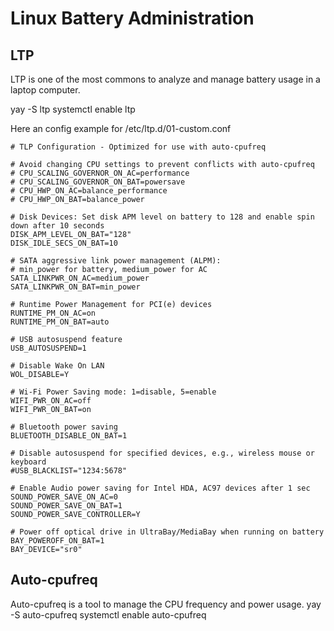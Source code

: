 # Linux Battery Administration

## LTP 
LTP is one of the most commons to analyze and manage battery usage in a laptop computer.

yay -S ltp
systemctl enable ltp


Here an config example for /etc/ltp.d/01-custom.conf
```
# TLP Configuration - Optimized for use with auto-cpufreq

# Avoid changing CPU settings to prevent conflicts with auto-cpufreq
# CPU_SCALING_GOVERNOR_ON_AC=performance
# CPU_SCALING_GOVERNOR_ON_BAT=powersave
# CPU_HWP_ON_AC=balance_performance
# CPU_HWP_ON_BAT=balance_power

# Disk Devices: Set disk APM level on battery to 128 and enable spin down after 10 seconds
DISK_APM_LEVEL_ON_BAT="128"
DISK_IDLE_SECS_ON_BAT=10

# SATA aggressive link power management (ALPM):
# min_power for battery, medium_power for AC
SATA_LINKPWR_ON_AC=medium_power
SATA_LINKPWR_ON_BAT=min_power

# Runtime Power Management for PCI(e) devices
RUNTIME_PM_ON_AC=on
RUNTIME_PM_ON_BAT=auto

# USB autosuspend feature
USB_AUTOSUSPEND=1

# Disable Wake On LAN
WOL_DISABLE=Y

# Wi-Fi Power Saving mode: 1=disable, 5=enable
WIFI_PWR_ON_AC=off
WIFI_PWR_ON_BAT=on

# Bluetooth power saving
BLUETOOTH_DISABLE_ON_BAT=1

# Disable autosuspend for specified devices, e.g., wireless mouse or keyboard
#USB_BLACKLIST="1234:5678"

# Enable Audio power saving for Intel HDA, AC97 devices after 1 sec
SOUND_POWER_SAVE_ON_AC=0
SOUND_POWER_SAVE_ON_BAT=1
SOUND_POWER_SAVE_CONTROLLER=Y

# Power off optical drive in UltraBay/MediaBay when running on battery
BAY_POWEROFF_ON_BAT=1
BAY_DEVICE="sr0"

```

## Auto-cpufreq
Auto-cpufreq is a tool to manage the CPU frequency and power usage.
yay -S auto-cpufreq
systemctl enable auto-cpufreq

